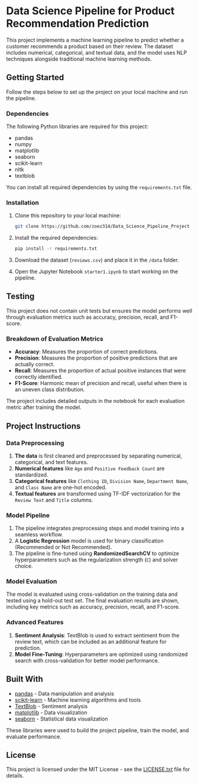 # Data Science Pipeline for Product Recommendation Prediction

This project implements a machine learning pipeline to predict whether a customer recommends a product based on their review. The dataset includes numerical, categorical, and textual data, and the model uses NLP techniques alongside traditional machine learning methods.

## Getting Started

Follow the steps below to set up the project on your local machine and run the pipeline.

### Dependencies

The following Python libraries are required for this project:
- pandas
- numpy
- matplotlib
- seaborn
- scikit-learn
- nltk
- textblob

You can install all required dependencies by using the `requirements.txt` file.

### Installation

1. Clone this repository to your local machine:

    ```bash
    git clone https://github.com/zoez314/Data_Science_Pipeline_Project
    ```

2. Install the required dependencies:

    ```bash
    pip install -r requirements.txt
    ```

3. Download the dataset (`reviews.csv`) and place it in the `/data` folder.

4. Open the Jupyter Notebook `starter1.ipynb` to start working on the pipeline.

## Testing

This project does not contain unit tests but ensures the model performs well through evaluation metrics such as accuracy, precision, recall, and F1-score.

### Breakdown of Evaluation Metrics

- **Accuracy**: Measures the proportion of correct predictions.
- **Precision**: Measures the proportion of positive predictions that are actually correct.
- **Recall**: Measures the proportion of actual positive instances that were correctly identified.
- **F1-Score**: Harmonic mean of precision and recall, useful when there is an uneven class distribution.

The project includes detailed outputs in the notebook for each evaluation metric after training the model.

## Project Instructions

### Data Preprocessing

1. **The data** is first cleaned and preprocessed by separating numerical, categorical, and text features.
2. **Numerical features** like `Age` and `Positive Feedback Count` are standardized.
3. **Categorical features** like `Clothing ID`, `Division Name`, `Department Name`, and `Class Name` are one-hot encoded.
4. **Textual features** are transformed using TF-IDF vectorization for the `Review Text` and `Title` columns.

### Model Pipeline

1. The pipeline integrates preprocessing steps and model training into a seamless workflow.
2. A **Logistic Regression** model is used for binary classification (Recommended or Not Recommended).
3. The pipeline is fine-tuned using **RandomizedSearchCV** to optimize hyperparameters such as the regularization strength (`C`) and solver choice.

### Model Evaluation

The model is evaluated using cross-validation on the training data and tested using a hold-out test set. The final evaluation results are shown, including key metrics such as accuracy, precision, recall, and F1-score.

### Advanced Features

1. **Sentiment Analysis**: TextBlob is used to extract sentiment from the review text, which can be included as an additional feature for prediction.
2. **Model Fine-Tuning**: Hyperparameters are optimized using randomized search with cross-validation for better model performance.

## Built With

* [pandas](https://pandas.pydata.org/) - Data manipulation and analysis
* [scikit-learn](https://scikit-learn.org/) - Machine learning algorithms and tools
* [TextBlob](https://textblob.readthedocs.io/) - Sentiment analysis
* [matplotlib](https://matplotlib.org/) - Data visualization
* [seaborn](https://seaborn.pydata.org/) - Statistical data visualization

These libraries were used to build the project pipeline, train the model, and evaluate performance.

## License

This project is licensed under the MIT License - see the [LICENSE.txt](LICENSE.txt) file for details.
